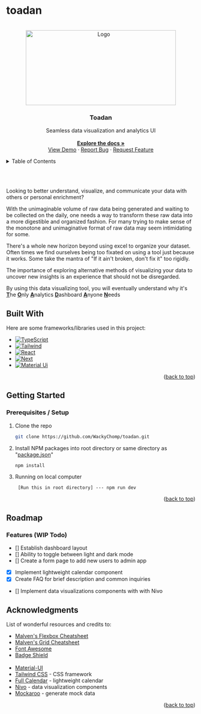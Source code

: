# toadan

<!--

npm install @mui/material @emotion/react @emotion/styled @mui/x-data-grid @mui/icons-material react-router-dom@6 react-pro-sidebar formik yup @fullcalendar/core @fullcalendar/daygrid @fullcalendar/timegrid @fullcalendar/list @nivo/core @nivo/pie @nivo/line @nivo/bar @nivo/geo

-->

<!-- PROJECT LOGO -->
<br />
<div align="center" id='readme-top'>
  <img src="https://svgsilh.com/svg/1299381.svg" alt="Logo" width="400" height="200">

  <h3 align="center">Toadan</h3>

  <p align="center">
    Seamless data visualization and analytics UI
    <br />
    <br />
    <a href="https://github.com/WackyChomp/toadan"><strong>Explore the docs »</strong></a>
    <br />
    <a href="https://github.com/WackyChomp/toadan">View Demo</a>
    ·
    <a href="https://github.com/WackyChomp/toadan/issues">Report Bug</a>
    ·
    <a href="https://github.com/WackyChomp/toadan/issues">Request Feature</a>
  </p>
</div>

<!-- TABLE OF CONTENTS -->
<details>
  <summary>Table of Contents</summary>
  <ol>
    <li>
      <a href="#about-the-project">About The Project</a>
      <ul>
        <li><a href="#built-with">Built With</a></li>
      </ul>
    </li>
    <li>
      <a href="#getting-started">Getting Started</a>
      <ul>
        <li><a href="#prerequisites-installation">Prerequisites / Installation</a></li>
      </ul>
    </li>
    <li><a href="#usage">Usage</a></li>
    <li><a href="#roadmap">Roadmap</a></li>
    <li><a href="#contributing">Contributing</a></li>
    <li><a href="#acknowledgments">Acknowledgments</a></li>
  </ol>
</details>

<br><br>

Looking to better understand, visualize, and communicate your data with others or personal enrichment?

With the unimaginable volume of raw data being generated and waiting to be collected on the daily, one needs a way to transform these raw data into a more digestible and organized fashion. For many trying to make sense of the monotone and unimaginative format of raw data may seem intimidating for some.

There's a whole new horizon beyond using excel to organize your dataset. Often times we find ourselves being too fixated on using a tool just because it works. Some take the mantra of "If it ain't broken, don't fix it" too rigidly.

The importance of exploring alternative methods of visualizing your data to uncover new insights is an experience that should not be disregarded.

By using this data visualizing tool, you will eventually understand why it's <ins><b>T</b></ins>he <ins><b>O</b></ins>nly <ins><b>A</b></ins>nalytics <ins><b>D</b></ins>ashboard <ins><b>A</b></ins>nyone <ins><b>N</b></ins>eeds


## Built With
Here are some frameworks/libraries used in this project:
* [![TypeScript][TypeScript]][TypeScript-url]
* [![Tailwind][Tailwind.css]][Tailwind-url]
* [![React][React.js]][React-url]
* [![Next][Next.js]][Next-url]
* [![Material Ui][Material-UI]][Material-UI-url]

<p align="right">(<a href="#readme-top">back to top</a>)</p>



<!-- GETTING STARTED -->
## Getting Started

### Prerequisites / Setup

1. Clone the repo
   ```sh
   git clone https://github.com/WackyChomp/toadan.git
   ```
2. Install NPM packages into root directory or same directory as "<u>package.json</u>"
   ```sh
   npm install
   ```
3. Running on local computer
   ```
    [Run this in root directory] --- npm run dev
   ```

<p align="right">(<a href="#readme-top">back to top</a>)</p>



## Roadmap
<h3>Features (WIP Todo)</h3>

- [] Establish dashboard layout
- [] Ability to toggle between light and dark mode
- [] Create a form page to add new users to admin app
- [x] Implement lightweight calendar component
- [x] Create FAQ for brief description and common inquiries
- [] Implement data visualizations components with with Nivo


<!-- ACKNOWLEDGMENTS -->
## Acknowledgments

List of wonderful resources and credits to: 
* [Malven's Flexbox Cheatsheet](https://flexbox.malven.co/)
* [Malven's Grid Cheatsheet](https://grid.malven.co/)
* [Font Awesome](https://fontawesome.com)
* [Badge Shield](https://dev.to/envoy_/150-badges-for-github-pnk)
<br><br>
* [Material-UI](https://mui.com/material-ui/)
* [Tailwind CSS](https://tailwindcss.com/) - CSS framework
* [Full Calendar](https://fullcalendar.io/docs) - lightweight calendar
* [Nivo](https://nivo.rocks/) - data visualization components
* [Mockaroo](https://www.mockaroo.com/) - generate mock data

<p align="right">(<a href="#readme-top">back to top</a>)</p>


<!-- MARKDOWN LINKS & IMAGES
https://www.markdownguide.org/basic-syntax/#reference-style-links

https://github.com/Envoy-VC/awesome-badges
-->
[Next.js]: https://img.shields.io/badge/next.js-000000?style=for-the-badge&logo=nextdotjs&logoColor=white
[Next-url]: https://nextjs.org/
[TypeScript]: https://img.shields.io/badge/TypeScript-007ACC?style=for-the-badge&logo=typescript&logoColor=white
[TypeScript-url]: https://www.typescriptlang.org/

[React.js]: https://img.shields.io/badge/React-20232A?style=for-the-badge&logo=react&logoColor=61DAFB
[React-url]: https://reactjs.org/
[Tailwind.css]: https://img.shields.io/badge/Tailwind_CSS-38B2AC?style=for-the-badge&logo=tailwind-css&logoColor=white
[Tailwind-url]: https://tailwindcss.com/
[Material-UI]: https://img.shields.io/badge/Material--UI-0081CB?style=for-the-badge&logo=material-ui&logoColor=white
[Material-UI-url]: https://mui.com/material-ui/getting-started/overview/

